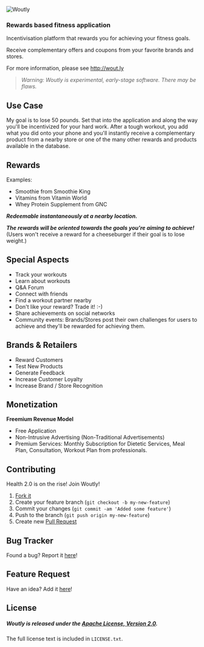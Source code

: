 ![Woutly](https://raw.github.com/woutly/woutly-website/master/HTML/IMG/woutly-670x265.png)
### Rewards based fitness application

Incentivisation platform that rewards you for achieving your fitness goals.

Receive complementary offers and coupons from your favorite brands and stores.

For more information, please see http://wout.ly

> _Warning: Woutly is experimental, early-stage software. There may be flaws._

## Use Case

My goal is to lose 50 pounds. Set that into the application and along the way you'll be incentivized for your hard work. After a tough workout, you add what you did onto your phone and you'll instantly receive a complementary product from a nearby store or one of the many other rewards and products available in the database.

## Rewards 

Examples: 

* Smoothie from Smoothie King
* Vitamins from Vitamin World
* Whey Protein Supplement from GNC

**_Redeemable instantaneously at a nearby location._**

**_The rewards will be oriented towards the goals you're aiming to achieve!_** (Users won't receive a reward for a cheeseburger if their goal is to lose weight.)

## Special Aspects

* Track your workouts
* Learn about workouts
* Q&A Forum
* Connect with friends
* Find a workout partner nearby
* Don't like your reward? Trade it! :-)
* Share achievements on social networks
* Community events: Brands/Stores post their own challenges for users to achieve and they'll be rewarded for achieving them.

## Brands & Retailers

* Reward Customers
* Test New Products
* Generate Feedback 
* Increase Customer Loyalty
* Increase Brand / Store Recognition
 
## Monetization

**Freemium Revenue Model**

* Free Application  
* Non-Intrusive Advertising (Non-Traditional Advertisements)
* Premium Services:
Monthly Subscription for Dietetic Services, Meal Plan, Consultation, Workout Plan from professionals.

## Contributing

Health 2.0 is on the rise! Join Woutly!

1. [Fork it](https://help.github.com/articles/fork-a-repo)
2. Create your feature branch (`git checkout -b my-new-feature`)
3. Commit your changes (`git commit -am 'Added some feature'`)
4. Push to the branch (`git push origin my-new-feature`)
5. Create new [Pull Request](https://help.github.com/articles/using-pull-requests)

## Bug Tracker

Found a bug? Report it [here](https://github.com/woutly/woutly-ios/issues/)!

## Feature Request

Have an idea? Add it [here](https://github.com/woutly/woutly-ios/issues/)!

## License

##### Woutly is released under the [Apache License, Version 2.0](http://www.apache.org/licenses/LICENSE-2.0).
The full license text is included in `LICENSE.txt`.
